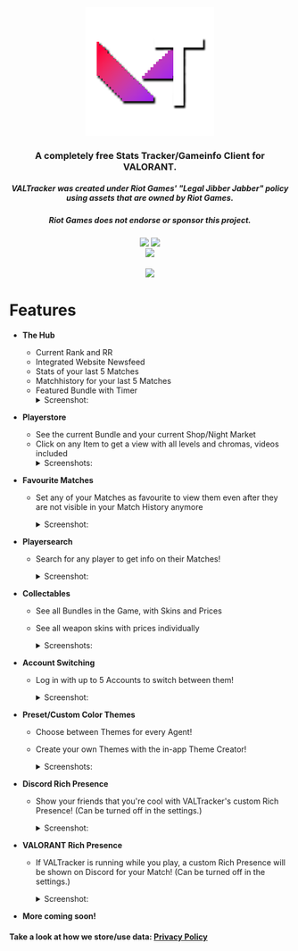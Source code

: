 <p align="center"><img width="230px" src="iconss/VALTracker_Logo_default.png"></p>

<h3 align="center">A completely free Stats Tracker/Gameinfo Client for VALORANT.</h3>
<h5 align="center">VALTracker was created under Riot Games' "Legal Jibber Jabber" policy using assets that are owned by Riot Games.</h5>
<h5 align="center">Riot Games does not endorse or sponsor this project.</h5>
<p align="center">
  </a>
  <a href="https://discord.gg/aJfQ4yHysG"><img src="https://discordapp.com/api/guilds/927898163094900777/widget.png"></a>
  <a href="https://twitter.com/valtracker_gg"><img src="https://img.shields.io/badge/Twitter-@VALTracker_gg-1da1f2.svg?logo=twitter?style=for-the-badge&logo=appveyor"></a>
  <br>
  <a href="https://ko-fi.com/valtrackergg"><img src="https://ko-fi.com/img/githubbutton_sm.svg"></a>
  <br>
  <br>
  <a href="https://valtracker.gg"><img width="250px" src="https://media.codedotspirit.dev/assets/valtracker/github/download-button.png?version=1"></a>
</p>

# Features

- **The Hub**
  - Current Rank and RR
  - Integrated Website Newsfeed
  - Stats of your last 5 Matches
  - Matchhistory for your last 5 Matches
  - Featured Bundle with Timer
      <details>
        <summary>Screenshot:</summary>
        <img src="https://media.codedotspirit.dev/assets/valtracker/github/the-hub.png" align="center">
      </details>

- **Playerstore**
  - See the current Bundle and your current Shop/Night Market
  - Click on any Item to get a view with all levels and chromas, videos included
      <details>
        <summary>Screenshots:</summary>
        <img src="https://media.codedotspirit.dev/assets/valtracker/github/player-store.png" align="center">
        <img src="https://media.codedotspirit.dev/assets/valtracker/github/night-market.png" align="center">
      </details>

- **Favourite Matches**
  - Set any of your Matches as favourite to view them even after they are not visible in your Match History anymore
    
      <details>
        <summary>Screenshot:</summary>
        <img src="https://media.codedotspirit.dev/assets/valtracker/github/fav-matches.png" align="center">
      </details>


- **Playersearch**
  - Search for any player to get info on their Matches!

      <details>
        <summary>Screenshot:</summary>
        <img src="https://media.codedotspirit.dev/assets/valtracker/github/player-search.png" align="center">
      </details>


- **Collectables**
  - See all Bundles in the Game, with Skins and Prices
  - See all weapon skins with prices individually

      <details>
        <summary>Screenshots:</summary>
        <img src="https://media.codedotspirit.dev/assets/valtracker/github/bundles.png" align="center">
        <img src="https://media.codedotspirit.dev/assets/valtracker/github/single-skins.png" align="center">
      </details>


- **Account Switching**
  - Log in with up to 5 Accounts to switch between them!

      <details>
        <summary>Screenshot:</summary>
        <img src="https://media.codedotspirit.dev/assets/valtracker/github/account-switching.png" align="center">
      </details>

 
- **Preset/Custom Color Themes**
  - Choose between Themes for every Agent!
  - Create your own Themes with the in-app Theme Creator!

      <details>
        <summary>Screenshots:</summary>
        <img src="https://media.codedotspirit.dev/assets/valtracker/github/color-theme-creator.png" align="center">
        <img src="https://media.codedotspirit.dev/assets/valtracker/github/color-theme-creator-2.png" align="center">
      </details>


- **Discord Rich Presence**
  - Show your friends that you're cool with VALTracker's custom Rich Presence! (Can be turned off in the settings.)

      <details>
        <summary>Screenshot:</summary>
        <img src="https://media.codedotspirit.dev/assets/valtracker/github/discord-rp.png" align="center">
      </details>

 
- **VALORANT Rich Presence**
  - If VALTracker is running while you play, a custom Rich Presence will be shown on Discord for your Match! (Can be turned off in the settings.)

      <details>
        <summary>Screenshot:</summary>
        <img src="https://media.codedotspirit.dev/assets/valtracker/github/val-rp.png" align="center">
      </details>


- **__More coming soon!__**

#### Take a look at how we store/use data: [Privacy Policy](https://valtracker.gg/privacy)
